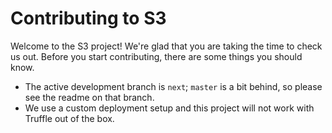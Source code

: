 Contributing to S3
==

Welcome to the S3 project!  We're glad that you are taking the time to check us out.  Before you start contributing, there are some things you should know.

- The active development branch is `next`; `master` is a bit behind, so please see the readme on that branch.
- We use a custom deployment setup and this project will not work with Truffle out of the box.
